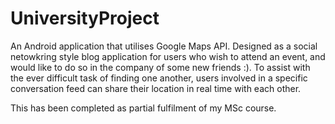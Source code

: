 # UniversityProject

An Android application that utilises Google Maps API.
Designed as a social netowkring style blog application for users who wish to attend an event, and would like to do so in
the company of some new friends :).
To assist with the ever difficult task of finding one another, users involved in a specific conversation feed can share their 
location in real time with each other. 

This has been completed as partial fulfilment of my MSc course.
